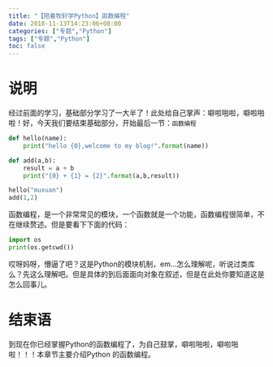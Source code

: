 ```yaml
---
title: "【陪着牧轩学Python】函数编程"
date: 2018-11-13T14:23:06+08:00
categories: ["专题","Python"]
tags: ["专题","Python"]
toc: false
---
```


# 说明

经过前面的学习，基础部分学习了一大半了！此处给自己掌声：噼啦啪啦，噼啦啪啦！好，今天我们要结束基础部分，开始最后一节：`函数编程`

```python
def hello(name):
    print("hello {0},welcome to my blog!".format(name))

def add(a,b):
    result = a + b
    print("{0} + {1} = {2}".format(a,b,result))

hello("muxuan")
add(1,2)
```

函数编程，是一个非常常见的模块，一个函数就是一个功能，函数编程很简单，不在继续赘述。但是要看下下面的代码：

```python
import os
print(os.getcwd())
```

哎呀妈呀，懵逼了吧？这是Python的模块机制，em...怎么理解呢，听说过类库么？先这么理解吧。但是具体的到后面面向对象在叙述，但是在此处你要知道这是怎么回事儿。

# 结束语

到现在你已经掌握Python的函数编程了，为自己鼓掌，噼啦啪啦，噼啦啪啦！！！本章节主要介绍Python 的函数编程。
